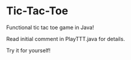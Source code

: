 # Tic-Tac-Toe
Functional tic tac toe game in Java!

Read initial comment in PlayTTT.java for details.

Try it for yourself!

